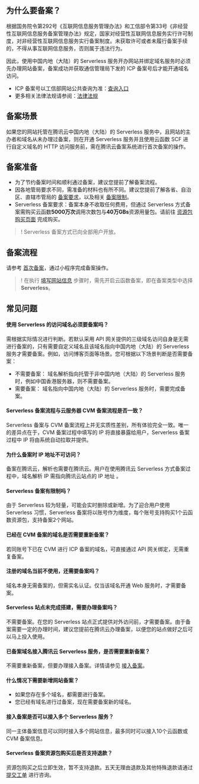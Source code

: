 ## 为什么要备案？

根据国务院令第292号《互联网信息服务管理办法》和工信部令第33号《非经营性互联网信息服务备案管理办法》规定，国家对经营性互联网信息服务实行许可制度，对非经营性互联网信息服务实行备案制度。未获取许可或者未履行备案手续的，不得从事互联网信息服务，否则属于违法行为。

因此，使用中国内地（大陆）的 Serverless 服务开办网站并绑定域名服务时必须先办理网站备案，备案成功并获取通信管理局下发的 ICP 备案号后才能开通域名访问。

- ICP 备案号以工信部网站公共查询为准：[查询入口](https://beian.miit.gov.cn/#/Integrated/recordQuery)
- 更多相关法律法规请参阅：[法律法规](https://beian.miit.gov.cn/#/Integrated/lawStatute)

## 备案场景
如果您的网站托管在腾讯云中国内地（大陆）的 Serverless 服务中，且网站的主办者和域名从未办理过备案，则在开通 Serverless 服务并且使用云函数 SCF 进行自定义域名的 HTTP 访问服务前，需在腾讯云备案系统进行首次备案的操作。

## 备案准备

- 为了节约备案时间和顺利通过备案，建议您提前了解备案流程。
- 因各地管局要求不同，需准备的材料也有所不同。建议您提前了解各省、自治区、直辖市管局的 [备案要求](https://cloud.tencent.com/document/product/243/3474)，以及相关 [备案限制](https://cloud.tencent.com/document/product/243/18911)。
- Serverless 备案要求：备案本身不收取任何费用，但通过 Serverless 方式备案需购买云函数**5000万次**调用次数包与**40万GBs**资源用量包。请前往 [资源包购买页面](https://buy.cloud.tencent.com/scf) 完成购买。  
>! Serverless 备案方式已向全部用户开放。

## 备案流程
请参考 [首次备案](https://cloud.tencent.com/document/product/243/37402)，通过小程序完成备案操作。
>! 在执行 [填写网站信息](https://cloud.tencent.com/document/product/243/37402#.E5.9B.9B.-.E5.A1.AB.E5.86.99.E7.BD.91.E7.AB.99.E4.BF.A1.E6.81.AF) 步骤时，需先开启云函数备案，即在备案类型中选择**Serverless**。



## 常见问题

#### 使用 Serverless 的访问域名必须要备案吗？
需根据实际情况进行判断。若默认采用 API 网关提供的三级域名访问自身是无需进行备案的，只有需要自定义域名且该域名指向中国内地（大陆）的 Serverless 服务才需要备案。例如，访问博客页面等场景。您可根据以下场景判断是否需要备案：
- 不需要备案：
域名解析指向托管于非中国内地（大陆）的 Serverless 服务时，例如中国香港服务器，则不需要备案。
- 需要备案：
域名指向中国内地（大陆）的 Serverless 服务时，需要完成备案。

#### Serverless 备案流程与云服务器 CVM 备案流程是否一致？

Serverless 备案与 CVM 备案流程上并无实质性差别，所有体验完全一致。唯一的差异点在于，CVM 备案过程中填写的 IP 将直接暴露给用户，Serverless 备案过程中 IP 将由系统自动拉取并提供。  

#### 为什么备案时 IP 地址不可访问？ 
备案在腾讯云，解析也需要在腾讯云。用户在使用腾讯云 Serverless 方式备案过程中，域名解析 IP 需指向腾讯云站点的 IP 地址 。

#### Serverless 备案有限制吗？

由于 Serverless 较为轻量，可能会实时删除或新增。为了迎合用户使用 Serverless 习惯，Serverless 备案将以账号作为维度，每个账号支持购买1个云函数资源包，支持备案2个网站。

#### 已经在 CVM 备案的域名是否需要重新备案？
若同账号下已在 CVM 进行 ICP 备案的域名，可直接通过 API 网关绑定，无需重复备案。

#### 注册的域名当前不使用，还需要备案吗？
域名本身无需备案的，但需实名认证。仅当该域名开通 Web 服务时，才需要备案。

#### Serverless 站点未完成搭建，需要办理备案吗？
不需要备案。在您的 Serverless 站点正式提供对外访问前，才需要备案。由于备案需要一定的办理时间，建议您提前在腾讯云办理备案，以便您的站点做好之后可以马上投入使用。

#### 已备案域名接入腾讯云 Serverless 服务，是否需要重新备案？
不需要重新备案，但要办理接入备案。详情请参见 [接入备案](https://cloud.tencent.com/document/product/243/37403)。

#### 什么情况下需要新增网站备案？
- 如果您存在多个域名，都需要进行备案。
- 您已经有域名进行过备案，现在需要备案新的域名。

#### 接入备案是否可以接入多个 Serverless 服务？
同一主体备案信息可以同时接入多个网站信息，最多同时可以接入10个云函数或 CVM 备案信息。

#### Serverless 备案资源包购买后是否支持退款？
资源包购买之后立即生效，暂不支持退款。五天无理由退款及其他特殊退款请通过 [提交工单](https://console.cloud.tencent.com/workorder/category) 进行咨询。
